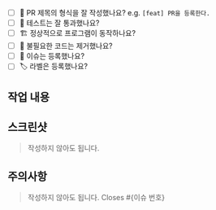 - [ ] 🔀 PR 제목의 형식을 잘 작성했나요? e.g. `[feat] PR을 등록한다.` 
- [ ] 💯 테스트는 잘 통과했나요?
- [ ] 🏗️ 정상적으로 프로그램이 동작하나요?
- [ ] 🧹 불필요한 코드는 제거했나요?
- [ ] 💭 이슈는 등록했나요?
- [ ] 🏷️ 라벨은 등록했나요?

## 작업 내용

## 스크린샷
> 작성하지 않아도 됩니다.
## 주의사항
> 작성하지 않아도 됩니다.
Closes #{이슈 번호}
